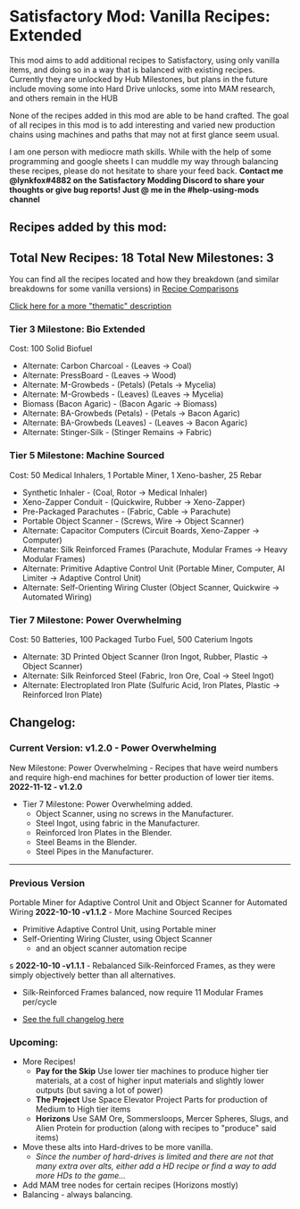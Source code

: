 # Satisfactory Mod: Vanilla Recipes: Extended

This mod aims to add additional recipes to Satisfactory, using only vanilla items, and doing so in a way that is balanced with existing recipes. Currently they are unlocked by Hub Milestones, but plans in the future include moving some into Hard Drive unlocks, some into MAM research, and others remain in the HUB

None of the recipes added in this mod are able to be hand crafted. The goal of all recipes in this mod is to add interesting and varied new production chains using machines and paths that may not at first glance seem usual. 

I am one person with mediocre math skills. While with the help of some programming and google sheets I can muddle my way through balancing these recipes, please do not hesitate to share your feed back. **Contact me @lynkfox#4882 on the Satisfactory Modding Discord to share your thoughts or give bug reports! Just @ me in the #help-using-mods channel**

## Recipes added by this mod:

**Total New Recipes:** 18
**Total New Milestones:** 3
------

You can find all the recipes located and how they breakdown (and similar breakdowns for some vanilla versions) in [Recipe Comparisons](https://github.com/lynkfox/SFMod-VanillaRecipesExtended/blob/main/Documentation/recipe_comparisons)

[Click here for a more "thematic" description](https://github.com/lynkfox/SFMod-VanillaRecipesExtended/blob/main/Recipe_Descriptions.md)

### Tier 3 Milestone: Bio Extended 
Cost: 100 Solid Biofuel
* Alternate: Carbon Charcoal - (Leaves -> Coal)
* Alternate: PressBoard - (Leaves -> Wood)
* Alternate: M-Growbeds - (Petals)  (Petals -> Mycelia)
* Alternate: M-Growbeds - (Leaves) (Leaves -> Mycelia)
* Biomass (Bacon Agaric) - (Bacon Agaric -> Biomass)
* Alternate: BA-Growbeds (Petals) - (Petals -> Bacon Agaric)
* Alternate: BA-Growbeds (Leaves) - (Leaves -> Bacon Agaric)
* Alternate: Stinger-Silk - (Stinger Remains -> Fabric)

### Tier 5 Milestone: Machine Sourced
Cost: 50 Medical Inhalers, 1 Portable Miner, 1 Xeno-basher, 25 Rebar
* Synthetic Inhaler - (Coal, Rotor -> Medical Inhaler)
* Xeno-Zapper Conduit - (Quickwire, Rubber -> Xeno-Zapper)
* Pre-Packaged Parachutes - (Fabric, Cable -> Parachute)
* Portable Object Scanner - (Screws, Wire -> Object Scanner)
* Alternate: Capacitor Computers (Circuit Boards, Xeno-Zapper -> Computer)
* Alternate: Silk Reinforced Frames (Parachute, Modular Frames -> Heavy Modular Frames)
* Alternate: Primitive Adaptive Control Unit (Portable Miner, Computer, AI Limiter -> Adaptive Control Unit)
* Alternate: Self-Orienting Wiring Cluster (Object Scanner, Quickwire -> Automated Wiring)

### Tier 7 Milestone: Power Overwhelming
Cost: 50 Batteries, 100 Packaged Turbo Fuel, 500 Caterium Ingots
* Alternate: 3D Printed Object Scanner (Iron Ingot, Rubber, Plastic -> Object Scanner)
* Alternate: Silk Reinforced Steel (Fabric, Iron Ore, Coal -> Steel Ingot)
* Alternate: Electroplated Iron Plate (Sulfuric Acid, Iron Plates, Plastic -> Reinforced Iron Plate)


## Changelog:

### Current Version: v1.2.0 - Power Overwhelming
New Milestone: Power Overwhelming - Recipes that have weird numbers and require high-end machines for better production of lower tier items.
**2022-11-12 - v1.2.0**
* Tier 7 Milestone: Power Overwhelming added.
  * Object Scanner, using no screws in the Manufacturer.
  * Steel Ingot, using fabric in the Manufacturer.
  * Reinforced Iron Plates in the Blender.
  * Steel Beams in the Blender.
  * Steel Pipes in the Manufacturer.

------
### Previous Version
Portable Miner for Adaptive Control Unit and Object Scanner for Automated Wiring
**2022-10-10 -v1.1.2** - More Machine Sourced Recipes
* Primitive Adaptive Control Unit, using Portable miner
* Self-Orienting Wiring Cluster, using Object Scanner
  * and an object scanner automation recipe


s 
**2022-10-10 -v1.1.1** - Rebalanced Silk-Reinforced Frames, as they were simply objectively better than all alternatives.
* Silk-Reinforced Frames balanced, now require 11 Modular Frames per/cycle

* [See the full changelog here](https://github.com/lynkfox/SFMod-VanillaRecipesExtended/blob/main/changelog.md)

### Upcoming:

* More Recipes!
  * **Pay for the Skip** Use lower tier machines to produce higher tier materials, at a cost of higher input materials and slightly lower outputs (but saving a lot of power)
  * **The Project** Use Space Elevator Project Parts for production of Medium to High tier items
  * **Horizons** Use SAM Ore, Sommersloops, Mercer Spheres, Slugs, and Alien Protein for production (along with recipes to "produce" said items)
* Move these alts into Hard-drives to be more vanilla.
  * *Since the number of hard-drives is limited and there are not that many extra over alts, either add a HD recipe or find a way to add more HDs to the game...*
* Add MAM tree nodes for certain recipes (Horizons mostly)
* Balancing - always balancing.